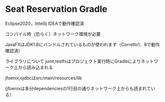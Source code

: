 # Seat Reservation Gradle

Eclipse2020，Intellij IDEAで動作確認済

コンパイル時（恐らく）ネットワーク環境が必要

JavaFXはJDK1.8にバンドルされているものが使われます（Corretto1．8で動作確認済）

ライブラリについて
junit,testfxはプロジェクト実行時にGradleによりネットワーク上から読み込まれる

jfoenix,ojdbcはsrc/main/resources/lib

(jfoenixは多分dependenciesの1行目の通りネットワーク上からも読まれている）


